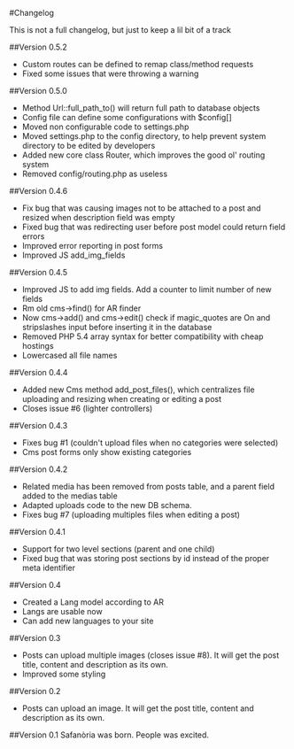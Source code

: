 #Changelog

This is not a full changelog, but just to keep a lil bit of a track

##Version 0.5.2
- Custom routes can be defined to remap class/method requests
- Fixed some issues that were throwing a warning

##Version 0.5.0
- Method Url::full_path_to() will return full path to database objects
- Config file can define some configurations with $config[]
- Moved non configurable code to settings.php
- Moved settings.php to the config directory, to help prevent system directory to be edited by developers
- Added new core class Router, which improves the good ol' routing system
- Removed config/routing.php as useless

##Version 0.4.6
- Fix bug that was causing images not to be attached to a post and resized when description field was empty
- Fixed bug that was redirecting user before post model could return field errors
- Improved error reporting in post forms
- Improved JS add_img_fields

##Version 0.4.5
- Improved JS to add img fields. Add a counter to limit number of new fields
- Rm old cms->find() for AR finder
- Now cms->add() and cms->edit() check if magic_quotes are On and stripslashes input before inserting it in the database
- Removed PHP 5.4 array syntax for better compatibility with cheap hostings
- Lowercased all file names

##Version 0.4.4
- Added new Cms method add_post_files(), which centralizes file uploading and resizing when creating or editing a post
- Closes issue #6 (lighter controllers)

##Version 0.4.3
- Fixes bug #1 (couldn't upload files when no categories were selected)
- Cms post forms only show existing categories

##Version 0.4.2
- Related media has been removed from posts table, and a parent field added to the medias table
- Adapted uploads code to the new DB schema.
- Fixes bug #7 (uploading multiples files when editing a post)

##Version 0.4.1
- Support for two level sections (parent and one child)
- Fixed bug that was storing post sections by id instead of the proper meta identifier

##Version 0.4
- Created a Lang model according to AR
- Langs are usable now
- Can add new languages to your site

##Version 0.3
- Posts can upload multiple images (closes issue #8). It will get the post title, content and description as its own.
- Improved some styling

##Version 0.2
- Posts can upload an image. It will get the post title, content and description as its own. 

##Version 0.1
Safanòria was born. People was excited.